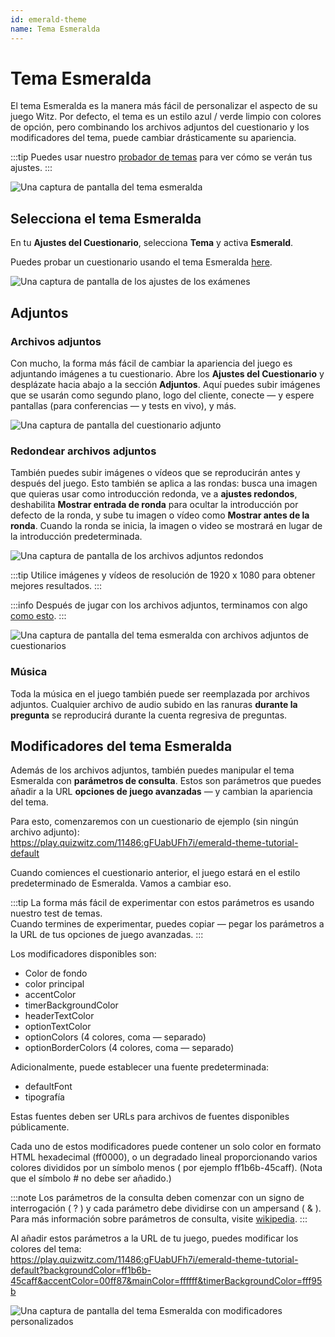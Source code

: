 ```yaml
---
id: emerald-theme
name: Tema Esmeralda
---
```


# Tema Esmeralda

El tema Esmeralda es la manera más fácil de personalizar el aspecto de su juego Witz. Por defecto, el tema es un estilo azul / verde limpio con colores de opción, pero combinando los archivos adjuntos del cuestionario y los modificadores del tema, puede cambiar drásticamente su apariencia.

:::tip
Puedes usar nuestro [probador de temas](https://client.quizwitz.com/test.html?theme=emerald) para ver cómo se verán tus ajustes.
:::

![Una captura de pantalla del tema esmeralda](/images/emerald/emerald.png)

## Selecciona el tema Esmeralda

En tu **Ajustes del Cuestionario**, selecciona **Tema** y activa **Esmerald**.

Puedes probar un cuestionario usando el tema Esmeralda [here](https://play.quizwitz.com/11486:gFUabUFh7i/emerald-theme-tutorial-default).

![Una captura de pantalla de los ajustes de los exámenes](/images/emerald/quiz-settings.png)

## Adjuntos

### Archivos adjuntos

Con mucho, la forma más fácil de cambiar la apariencia del juego es adjuntando imágenes a tu cuestionario. Abre los **Ajustes del Cuestionario** y desplázate hacia abajo a la sección **Adjuntos**. Aquí puedes subir imágenes que se usarán como segundo plano, logo del cliente, conecte — y espere pantallas (para conferencias — y tests en vivo), y más.

![Una captura de pantalla del cuestionario adjunto](/images/emerald/quiz-attachments.png)

### Redondear archivos adjuntos

También puedes subir imágenes o vídeos que se reproducirán antes y después del juego. Esto también se aplica a las rondas: busca una imagen que quieras usar como introducción redonda, ve a **ajustes redondos**, deshabilita **Mostrar entrada de ronda** para ocultar la introducción por defecto de la ronda, y sube tu imagen o vídeo como **Mostrar antes de la ronda**. Cuando la ronda se inicia, la imagen o video se mostrará en lugar de la introducción predeterminada.

![Una captura de pantalla de los archivos adjuntos redondos](/images/emerald/round-settings.png)

:::tip
Utilice imágenes y vídeos de resolución de 1920 x 1080 para obtener mejores resultados.
:::

:::info
Después de jugar con los archivos adjuntos, terminamos con algo [como esto](https://play.quizwitz.com/11487:ACz546ejAV/emerald-theme-tutorial-background-logo).
:::

![Una captura de pantalla del tema esmeralda con archivos adjuntos de cuestionarios](/images/emerald/emerald-with-attachments.png)

### Música

Toda la música en el juego también puede ser reemplazada por archivos adjuntos. Cualquier archivo de audio subido en las ranuras **durante la pregunta** se reproducirá durante la cuenta regresiva de preguntas.

## Modificadores del tema Esmeralda

Además de los archivos adjuntos, también puedes manipular el tema Esmeralda con **parámetros de consulta**. Estos son parámetros que puedes añadir a la URL **opciones de juego avanzadas** — y cambian la apariencia del tema.

Para esto, comenzaremos con un cuestionario de ejemplo (sin ningún archivo adjunto):\
https://play.quizwitz.com/11486:gFUabUFh7i/emerald-theme-tutorial-default

Cuando comiences el cuestionario anterior, el juego estará en el estilo predeterminado de Esmeralda. Vamos a cambiar eso.

:::tip
La forma más fácil de experimentar con estos parámetros es usando nuestro test de temas.\
Cuando termines de experimentar, puedes copiar — pegar los parámetros a la URL de tus opciones de juego avanzadas.
:::

Los modificadores disponibles son:

- Color de fondo
- color principal
- accentColor
- timerBackgroundColor
- headerTextColor
- optionTextColor
- optionColors (4 colores, coma — separado)
- optionBorderColors (4 colores, coma — separado)

Adicionalmente, puede establecer una fuente predeterminada:

- defaultFont
- tipografía

Estas fuentes deben ser URLs para archivos de fuentes disponibles públicamente.

Cada uno de estos modificadores puede contener un solo color en formato HTML hexadecimal (ff0000), o un degradado lineal proporcionando varios colores divididos por un símbolo menos ( por ejemplo ff1b6b-45caff). (Nota que el símbolo # no debe ser añadido.)

:::note
Los parámetros de la consulta deben comenzar con un signo de interrogación ( ? ) y cada parámetro debe dividirse con un ampersand ( & ). Para más información sobre parámetros de consulta, visite [wikipedia](https://en.wikipedia.org/wiki/Query_string).
:::

Al añadir estos parámetros a la URL de tu juego, puedes modificar los colores del tema:\
https://play.quizwitz.com/11486:gFUabUFh7i/emerald-theme-tutorial-default?backgroundColor=ff1b6b-45caff&accentColor=00ff87&mainColor=ffffff&timerBackgroundColor=fff95b

![Una captura de pantalla del tema Esmeralda con modificadores personalizados](/images/emerald/theme_properties.png)
